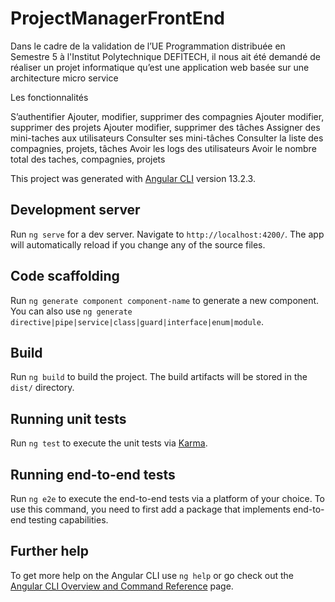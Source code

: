 # ProjectManagerFrontEnd

Dans le cadre de la validation de l’UE Programmation distribuée en Semestre 5 à l'Institut Polytechnique 
DEFITECH, il nous ait été demandé de réaliser un projet informatique qu’est une application web basée 
sur une architecture micro service 

Les fonctionnalités

S’authentifier
Ajouter, modifier, supprimer des compagnies
Ajouter modifier, supprimer des projets
Ajouter modifier, supprimer des tâches
Assigner des mini-taches aux utilisateurs
Consulter ses mini-tâches
Consulter la liste des compagnies, projets, tâches
Avoir les logs des utilisateurs
Avoir le nombre total des taches, compagnies, projets

This project was generated with [Angular CLI](https://github.com/angular/angular-cli) version 13.2.3.

## Development server

Run `ng serve` for a dev server. Navigate to `http://localhost:4200/`. The app will automatically reload if you change any of the source files.

## Code scaffolding

Run `ng generate component component-name` to generate a new component. You can also use `ng generate directive|pipe|service|class|guard|interface|enum|module`.

## Build

Run `ng build` to build the project. The build artifacts will be stored in the `dist/` directory.

## Running unit tests

Run `ng test` to execute the unit tests via [Karma](https://karma-runner.github.io).

## Running end-to-end tests

Run `ng e2e` to execute the end-to-end tests via a platform of your choice. To use this command, you need to first add a package that implements end-to-end testing capabilities.

## Further help

To get more help on the Angular CLI use `ng help` or go check out the [Angular CLI Overview and Command Reference](https://angular.io/cli) page.
